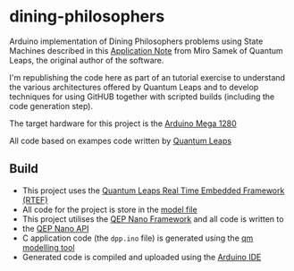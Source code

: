 # dining-philosophers
Arduino implementation of Dining Philosophers problems using State Machines described in this 
[Application Note](https://www.state-machine.com/doc/AN_DPP.pdf) from Miro Samek of Quantum Leaps, the original author of the software.

I'm republishing the code here as part of an tutorial exercise to understand the various architectures offered by Quantum Leaps and
to develop techniques for using GitHUB together with scripted builds (including the code generation step). 

The target hardware for this project is the [Arduino Mega 1280](https://docs.platformio.org/en/latest/boards/atmelavr/megaatmega1280.html)

All code based on exampes code written by [Quantum Leaps](https://www.state-machine.com/)

## Build

* This project uses the [Quantum Leaps Real Time Embedded Framework (RTEF)](https://www.state-machine.com/products/qp)
* All code for the project is store in the [model file](./dpp.qm)
* This project utilises the [QEP Nano Framework](https://www.state-machine.com/qpn/index.html) and all code is written to
*  the [QEP Nano API](https://www.state-machine.com/qpn/index.html)
* C application code (the ``dpp.ino`` file) is generated using the [qm modelling tool](https://www.state-machine.com/products/qm/)
* Generated code is compiled and uploaded using the [Arduino IDE](https://www.arduino.cc/en/software)
